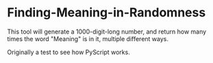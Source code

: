 # Finding-Meaning-in-Randomness
This tool will generate a 1000-digit-long number, and return how many times the word "Meaning" is in it, multiple different ways. 

Originally a test to see how PyScript works.
